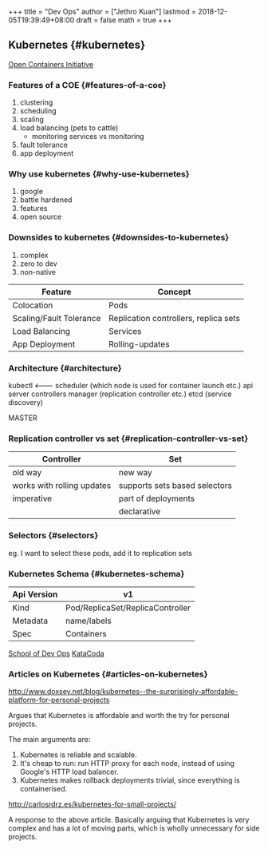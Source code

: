 +++
title = "Dev Ops"
author = ["Jethro Kuan"]
lastmod = 2018-12-05T19:39:49+08:00
draft = false
math = true
+++

## Kubernetes {#kubernetes}

[Open Containers Initiative](https://www.opencontainers.org/)


### Features of a COE {#features-of-a-coe}

1.  clustering
2.  scheduling
3.  scaling
4.  load balancing (pets to cattle)
    -   monitoring services vs monitoring
5.  fault tolerance
6.  app deployment


### Why use kubernetes {#why-use-kubernetes}

1.  google
2.  battle hardened
3.  features
4.  open source


### Downsides to kubernetes {#downsides-to-kubernetes}

1.  complex
2.  zero to dev
3.  non-native

| Feature                 | Concept                               |
|-------------------------|---------------------------------------|
| Colocation              | Pods                                  |
| Scaling/Fault Tolerance | Replication controllers, replica sets |
| Load Balancing          | Services                              |
| App Deployment          | Rolling-updates                       |


### Architecture {#architecture}

kubectl <--- scheduler (which node is used for container launch etc.)
             api server
             controllers manager (replication controller etc.)
             etcd (service discovery)

MASTER


### Replication controller vs set {#replication-controller-vs-set}

| Controller                 | Set                           |
|----------------------------|-------------------------------|
| old way                    | new way                       |
| works with rolling updates | supports sets based selectors |
| imperative                 | part of deployments           |
|                            | declarative                   |


### Selectors {#selectors}

eg. I want to select these pods, add it to replication sets


### Kubernetes Schema {#kubernetes-schema}

| Api Version | v1                               |
|-------------|----------------------------------|
| Kind        | Pod/ReplicaSet/ReplicaController |
| Metadata    | name/labels                      |
| Spec        | Containers                       |

[School of Dev Ops](https://github.com/schoolofdevops/course-outlines)
[KataCoda](https://katacoda.com/)


### Articles on Kubernetes {#articles-on-kubernetes}

<http://www.doxsey.net/blog/kubernetes--the-surprisingly-affordable-platform-for-personal-projects>

Argues that Kubernetes is affordable and worth the try for personal
projects.

The main arguments are:

1.  Kubernetes is reliable and scalable.
2.  It's cheap to run: run HTTP proxy for each node, instead of using
    Google's HTTP load balancer.
3.  Kubernetes makes rollback deployments trivial, since everything is
    containerised.

<http://carlosrdrz.es/kubernetes-for-small-projects/>

A response to the above article. Basically arguing that Kubernetes is
very complex and has a lot of moving parts, which is wholly
unnecessary for side projects.
